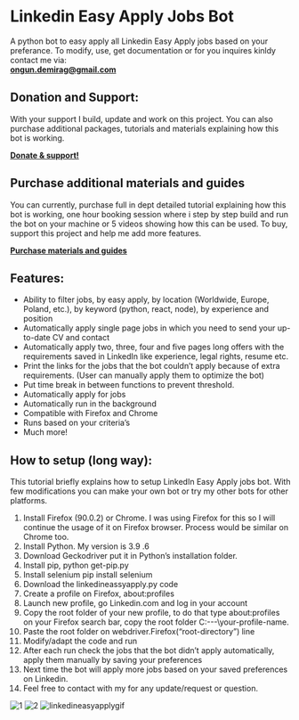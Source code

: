 # Linkedin Easy Apply Jobs Bot

A python bot to easy apply all Linkedin Easy Apply jobs based on your preferance.
To modify, use, get documentation or for you inquires kinldy contact me via: <br>
**ongun.demirag@gmail.com**

## Donation and Support:

With your support I build, update and work on this project. You can also purchase additional packages, tutorials and materials explaining how this bot is working. <br>

[**Donate & support!**](https://commerce.coinbase.com/checkout/923b8005-792f-4874-9a14-2992d0b30685)

## Purchase additional materials and guides

You can currently, purchase full in dept detailed tutorial explaining how this bot is working, one hour booking session where i step by step build and run the bot on your machine or 5 videos
showing how this can be used. To buy, support this project and help me add more features. <br>

[**Purchase materials and guides**](https://commerce.coinbase.com/point-of-sale)

## Features:

- Ability to filter jobs, by easy apply, by location (Worldwide, Europe, Poland, etc.), by keyword (python, react, node), by experience and position
- Automatically apply single page jobs in which you need to send your up-to-date CV and contact
- Automatically apply two, three, four and five pages long offers with the requirements saved in LinkedIn like experience, legal rights, resume etc.
- Print the links for the jobs that the bot couldn’t apply because of extra requirements. (User can manually apply them to optimize the bot)
- Put time break in between functions to prevent threshold.
- Automatically apply for jobs
- Automatically run in the background
- Compatible with Firefox and Chrome
- Runs based on your criteria’s
- Much more!

## How to setup (long way):

This tutorial briefly explains how to setup LinkedIn Easy Apply jobs bot. With few modifications you can make your own bot or try my other bots for other platforms.

1. Install Firefox (90.0.2) or Chrome. I was using Firefox for this so I will continue the usage of it on Firefox browser. Process would be similar on Chrome too.
2. Install Python. My version is 3.9 .6
3. Download Geckodriver put it in Python’s installation folder.
4. Install pip, python get-pip.py
5. Install selenium pip install selenium
6. Download the linkedineassyapply.py code
7. Create a profile on Firefox, about:profiles
8. Launch new profile, go Linkedin.com and log in your account
9. Copy the root folder of your new profile, to do that type about:profiles on your Firefox search bar, copy the root folder C:\---\your-profile-name.
10. Paste the root folder on webdriver.Firefox(“root-directory”) line
11. Modify/adapt the code and run
12. After each run check the jobs that the bot didn’t apply automatically, apply them manually by saving your preferences
13. Next time the bot will apply more jobs based on your saved preferences on Linkedin.
14. Feel free to contact with my for any update/request or question.

![1](https://user-images.githubusercontent.com/34207598/128695723-2af373a6-3fbb-4dcc-9bba-24af57f17ee9.png)
![2](https://user-images.githubusercontent.com/34207598/128695725-5250cc6d-72e7-4a79-b060-8decfb9be54a.png)
![linkedineasyapplygif](https://user-images.githubusercontent.com/34207598/128695728-6efcb457-0f75-42e2-987a-f7a0c239a235.gif)
